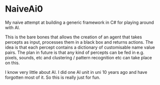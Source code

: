 NaiveAi0
========

My naive attempt at building a generic framework in C# for playing around with AI.

This is the bare bones that allows the creation of an agent that takes percepts as input, processes them in a black box and returns actions. The idea is that each percept contains a dictionary of customisable name value pairs. The plan in future is that any kind of percepts can be fed in e.g. pixels, sounds, etc and clustering / pattern recognition etc can take place on this.

I know very little about AI. I did one AI unit in uni 10 years ago and have forgotten most of it. So this is really just for fun.
